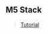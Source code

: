 ## M5 Stack

> [Tutorial](https://blog.flozz.fr/2019/06/16/decouverte-du-m5stack-un-bon-kit-de-developpement-pour-lesp32/?fbclid=IwAR1fl8ZRfy2GRSX9uxJxlwztnhwcTy8_CPsBGGR4qnpFtXqlMwPK8fwgH2Y)
